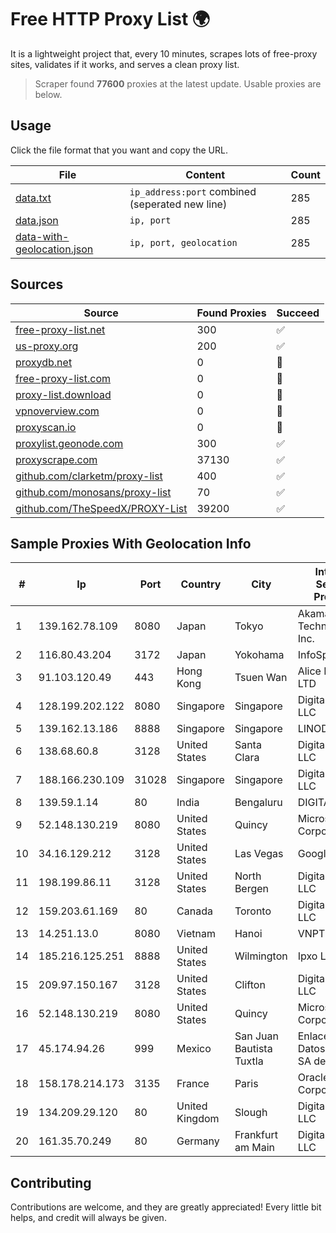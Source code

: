 
# Free HTTP Proxy List 🌍

It is a lightweight project that, every 10 minutes, scrapes lots of free-proxy sites, validates if it works, and serves a clean proxy list.


> Scraper found **77600** proxies at the latest update. Usable proxies are below.

## Usage

Click the file format that you want and copy the URL.


|File|Content|Count|
|----|-------|-----|
|[data.txt](https://raw.githubusercontent.com/themiralay/Proxy-List-World/master/data.txt)|`ip_address:port` combined (seperated new line)|285|
|[data.json](https://raw.githubusercontent.com/themiralay/Proxy-List-World/master/data.json)|`ip, port`|285|
|[data-with-geolocation.json](https://raw.githubusercontent.com/themiralay/Proxy-List-World/master/data-with-geolocation.json)|`ip, port, geolocation`|285|

## Sources

|Source|Found Proxies|Succeed|
|------|-------------|-------|
|[free-proxy-list.net](https://free-proxy-list.net)|300|✅|
|[us-proxy.org](https://www.us-proxy.org)|200|✅|
|[proxydb.net](http://proxydb.net)|0|🚫|
|[free-proxy-list.com](https://free-proxy-list.com/?page=&port=&type%5B%5D=http&type%5B%5D=https&up_time=0&search=Search)|0|🚫|
|[proxy-list.download](https://www.proxy-list.download/HTTP)|0|🚫|
|[vpnoverview.com](https://vpnoverview.com/privacy/anonymous-browsing/free-proxy-servers)|0|🚫|
|[proxyscan.io](https://www.proxyscan.io)|0|🚫|
|[proxylist.geonode.com](https://proxylist.geonode.com/api/proxy-list?limit=300&page=1&sort_by=lastChecked&sort_type=desc&protocols=http,https)|300|✅|
|[proxyscrape.com](https://api.proxyscrape.com/v2/?request=displayproxies&protocol=http&timeout=10000&country=all&ssl=all&anonymity=all)|37130|✅|
|[github.com/clarketm/proxy-list](https://raw.githubusercontent.com/clarketm/proxy-list/master/proxy-list-raw.txt)|400|✅|
|[github.com/monosans/proxy-list](https://raw.githubusercontent.com/monosans/proxy-list/main/proxies/http.txt)|70|✅|
|[github.com/TheSpeedX/PROXY-List](https://raw.githubusercontent.com/TheSpeedX/PROXY-List/master/http.txt)|39200|✅|


## Sample Proxies With Geolocation Info

|#|Ip|Port|Country|City|Internet Service Provider|
|-|--|----|-------|----|-------------------------|
|1|139.162.78.109|8080|Japan|Tokyo|Akamai Technologies, Inc.|
|2|116.80.43.204|3172|Japan|Yokohama|InfoSphere|
|3|91.103.120.49|443|Hong Kong|Tsuen Wan|Alice Networks LTD|
|4|128.199.202.122|8080|Singapore|Singapore|DigitalOcean, LLC|
|5|139.162.13.186|8888|Singapore|Singapore|LINODE|
|6|138.68.60.8|3128|United States|Santa Clara|DigitalOcean, LLC|
|7|188.166.230.109|31028|Singapore|Singapore|DigitalOcean, LLC|
|8|139.59.1.14|80|India|Bengaluru|DIGITALOCEAN|
|9|52.148.130.219|8080|United States|Quincy|Microsoft Corporation|
|10|34.16.129.212|3128|United States|Las Vegas|Google LLC|
|11|198.199.86.11|3128|United States|North Bergen|DigitalOcean, LLC|
|12|159.203.61.169|80|Canada|Toronto|DigitalOcean, LLC|
|13|14.251.13.0|8080|Vietnam|Hanoi|VNPT|
|14|185.216.125.251|8888|United States|Wilmington|Ipxo LLC|
|15|209.97.150.167|3128|United States|Clifton|DigitalOcean, LLC|
|16|52.148.130.219|8080|United States|Quincy|Microsoft Corporation|
|17|45.174.94.26|999|Mexico|San Juan Bautista Tuxtla|Enlace de Datos y Redes SA de CV|
|18|158.178.214.173|3135|France|Paris|Oracle Corporation|
|19|134.209.29.120|80|United Kingdom|Slough|DigitalOcean, LLC|
|20|161.35.70.249|80|Germany|Frankfurt am Main|DigitalOcean, LLC|



## Contributing

Contributions are welcome, and they are greatly appreciated! Every
little bit helps, and credit will always be given.

